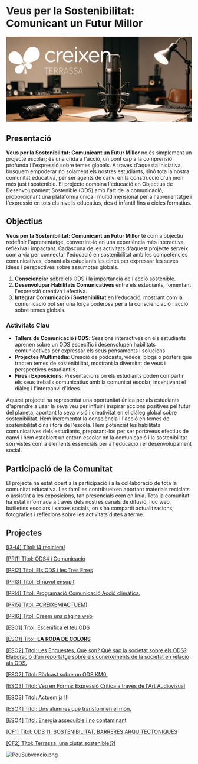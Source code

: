 # Veus per la Sostenibilitat: Comunicant un Futur Millor

![PortadaCreixen](PortadaCreixen.png)

## Presentació

**Veus per la Sostenibilitat: Comunicant un Futur Millor** no és simplement un projecte escolar; és una crida a l'acció, un pont cap a la comprensió profunda i l'expressió sobre temes globals. A través d'aquesta iniciativa, busquem empoderar no solament els nostres estudiants, sinó tota la nostra comunitat educativa, per ser agents de canvi en la construcció d'un món més just i sostenible. El projecte combina l'educació en Objectius de Desenvolupament Sostenible (ODS) amb l'art de la comunicació, proporcionant una plataforma única i multidimensional per a l'aprenentatge i l'expressió en tots els nivells educatius, des d'infantil fins a cicles formatius.

## **Objectius**

**Veus per la Sostenibilitat: Comunicant un Futur Millor** té com a objectiu redefinir l'aprenentatge, convertint-lo en una experiència més interactiva, reflexiva i impactant. Cadascuna de les activitats d'aquest projecte serveix com a via per connectar l'educació en sostenibilitat amb les competències comunicatives, donant als estudiants les eines per expressar les seves idees i perspectives sobre assumptes globals.

1. **Conscienciar** sobre els ODS i la importància de l'acció sostenible.
2. **Desenvolupar Habilitats Comunicatives** entre els estudiants, fomentant l'expressió creativa i efectiva.
3. **Integrar Comunicació i Sostenibilitat** en l'educació, mostrant com la comunicació pot ser una força poderosa per a la conscienciació i acció sobre temes globals.

### **Activitats Clau**

- **Tallers de Comunicació i ODS**: Sessions interactives on els estudiants aprenen sobre un ODS específic i desenvolupen habilitats comunicatives per expressar els seus pensaments i solucions.
- **Projectes Multimèdia**: Creació de podcasts, vídeos, blogs o pòsters que tracten temes de sostenibilitat, mostrant la diversitat de veus i perspectives estudiantils.
- **Fires i Exposicions**: Presentacions on els estudiants poden compartir els seus treballs comunicatius amb la comunitat escolar, incentivant el diàleg i l'intercanvi d'idees.

Aquest projecte ha representat una oportunitat única per als estudiants d'aprendre a usar la seva veu per influir i inspirar accions positives pel futur del planeta, aportant la seva visió i creativitat en el diàleg global sobre sostenibilitat. Hem incrementat la consciència i l'acció en temes de sostenibilitat dins i fora de l'escola. Hem potenciat les habilitats comunicatives dels estudiants, preparant-los per ser portaveus efectius de canvi i hem establert un entorn escolar on la comunicació i la sostenibilitat són vistes com a elements essencials per a l'educació i el desenvolupament social.

## **Participació de la Comunitat**

El projecte ha estat obert a la participació i a la col·laboració de tota la comunitat educativa. Les famílies contribueixen aportant materials reciclats o assistint a les exposicions, tan presencials com en línia. Tota la comunitat ha estat informada a través dels nostres canals de difusió, lloc web, butlletins escolars i xarxes socials, on s’ha compartit actualitzacions, fotografies i reflexions sobre les activitats dutes a terme.

## Projectes

[[I3-I4] Títol: I4 reciclem!](%5BI3-I4%5D%20Ti%CC%81tol%20I4%20reciclem!.md)

[[PRI1] Títol: ODS4 i Comunicació](%5BPRI1%5D%20Ti%CC%81tol%20ODS4%20i%20Comunicacio%CC%81.md)

[[PRI2] Títol: Els ODS i les Tres Erres](%5BPRI2%5D%20Ti%CC%81tol%20Els%20ODS%20i%20les%20Tres%20Erres.md)

[[PRI3] Títol: El núvol ensopit](%5BPRI3%5D%20Ti%CC%81tol%20El%20nu%CC%81vol%20ensopit.md)

[[PRI4] Títol: Programació Comunicació Acció climàtica.](%5BPRI4%5D%20Ti%CC%81tol%20Programacio%CC%81%20Comunicacio%CC%81%20Accio%CC%81%20clim%C3%A0tica.md)

[[PRI5] Títol: #CREIXEMIACTUEM](%5BPRI5%5D%20Ti%CC%81tol%20%23CREIXEMIACTUEM.md))

[[PRI6] Títol: Creem una pàgina web](%5BPRI6%5D%20Ti%CC%81tol%20Creem%20una%20pa%CC%80gina%20web.md)

[[ESO1] Títol:  Escenifica el teu ODS](%5BESO1%5D%20Ti%CC%81tol%20Escenifica%20el%20teu%20ODS.md)

[[ESO1] Títol: **LA RODA DE COLORS**](%5BESO1%5D%20Ti%CC%81tol%20LA%20RODA%20DE%20COLORS.md)

[[ESO2] Títol: Les Enquestes, Què són? Què sap la societat sobre els ODS? Elaboració d’un reportatge sobre els coneixements de la societat en relació als ODS.](%5BESO2%5D%20Ti%CC%81tol%20Les%20Enquestes%2C%20Que%CC%80%20so%CC%81n%20Que%CC%80%20sap%20la%20societat%20sobre%20els%20ODS.md)

[[ESO2] Títol: Pòdcast sobre un ODS KM0.](%5BESO2%5D%20Ti%CC%81tol%20Po%CC%80dcast%20sobre%20un%20ODS%20KM0.md)

[[ESO3] Títol: Veu en Forma: Expressió Crítica a través de l'Art Audiovisual](%5BESO3%5D%20Ti%CC%81tol%20Veu%20en%20Forma%20Expressio%CC%81%20Cri%CC%81tica%20a%20trav%C3%A9s%20de%20l'Art%20Audiovisual.md)

[[ESO3] Títol: Actuem ja !!!](%5BESO3%5D%20Ti%CC%81tol%20Actuem%20ja%20!!!.md)

[[ESO4] Títol: Uns alumnes que transformen el món.](%5BESO4%5D%20Ti%CC%81tol%20Uns%20alumnes%20que%20transformen%20el%20mo%CC%81n.md)

[[ESO4] Títol: Energia assequible i no contaminant](%5BESO4%5D%20Ti%CC%81tol%20Energia%20assequible%20i%20no%20contaminant.md)

[[CF1] Títol: ODS 11. SOSTENIBILITAT. BARRERES ARQUITECTÒNIQUES](%5BCF1%5D%20Ti%CC%81tol%20ODS%2011%20SOSTENIBILITAT%20BARRERES%20ARQUITECT%C3%92NIQUES.md)

[[CF2] Títol: Terrassa, una ciutat sostenible(?)](%5BCF2%5D%20Ti%CC%81tol%20Terrassa%2C%20una%20ciutat%20sostenible.md)

![PeuSubvencio.png](PeuSubvenci%C3%B3.png)
